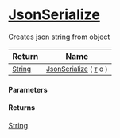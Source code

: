 # [JsonSerialize](./SerializationHelper-100664142.md)

Creates json string from object

| Return | Name | 
| --- | --- | 
| <sub>[String](https://docs.microsoft.com/en-us/dotnet/api/System.String)</sub>| <sub>[JsonSerialize](./SerializationHelper-100664142.md) ( [`T`](./SerializationHelper-100664142.md) o )</sub>| <br>


#### Parameters

#### Returns
[String](https://docs.microsoft.com/en-us/dotnet/api/System.String)